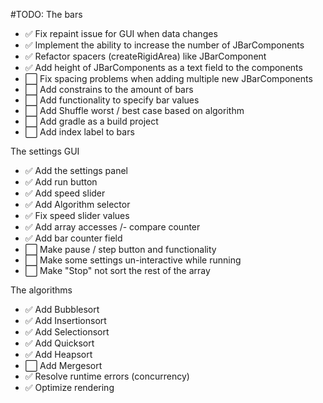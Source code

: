 #TODO:
The bars
- ✅ Fix repaint issue for GUI when data changes
- ✅ Implement the ability to increase the number of JBarComponents
- ✅ Refactor spacers (createRigidArea) like JBarComponent
- ✅ Add height of JBarComponents as a text field to the components
- ⬜ Fix spacing problems when adding multiple new JBarComponents
- ⬜ Add constrains to the amount of bars
- ⬜ Add functionality to specify bar values
- ⬜ Add Shuffle worst / best case based on algorithm
- ⬜ Add gradle as a build project 
- ⬜ Add index label to bars

The settings GUI
- ✅ Add the settings panel
- ✅ Add run button
- ✅ Add speed slider
- ✅ Add Algorithm selector
- ✅ Fix speed slider values
- ✅ Add array accesses /- compare counter
- ✅ Add bar counter field
- ⬜ Make pause / step button and functionality
- ⬜ Make some settings un-interactive while running
- ⬜ Make "Stop" not sort the rest of the array

The algorithms
- ✅ Add Bubblesort
- ✅ Add Insertionsort
- ✅ Add Selectionsort 
- ✅ Add Quicksort
- ✅ Add Heapsort
- ⬜ Add Mergesort
- ✅ Resolve runtime errors (concurrency)
- ✅ Optimize rendering